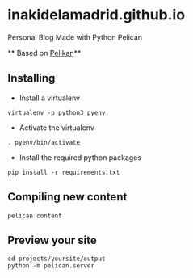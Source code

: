 # inakidelamadrid.github.io
Personal Blog Made with Python Pelican

** Based on [Pelikan](http://docs.getpelican.com/en/stable/)**


## Installing
- Install a virtualenv

````
virtualenv -p python3 pyenv

````

- Activate the virtualenv

````
. pyenv/bin/activate
````

- Install the required python packages

````
pip install -r requirements.txt  
````


## Compiling new content
````
pelican content
````

## Preview your site

````
cd projects/yoursite/output
python -m pelican.server
````

